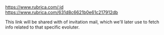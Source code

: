 https://www.rubrica.com/:id
https://www.rubrica.com/631d8c6621b0e61c217912db

This link will be shared with of invitation mail, which we'll later use to fetch info related to that specific evoluter.